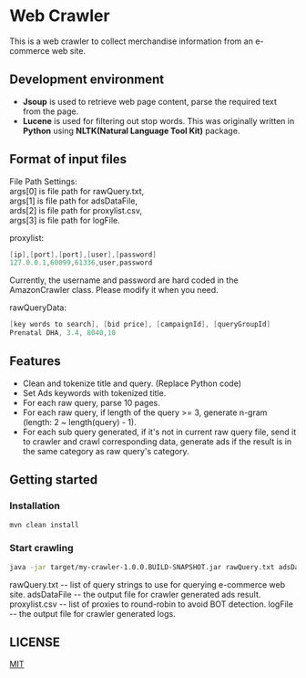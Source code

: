 # Web Crawler

This is a web crawler to collect merchandise information from an e-commerce web site.

## Development environment
- **Jsoup** is used to retrieve web page content, parse the required text from the page.
- **Lucene** is used for filtering out stop words.
 This was originally written in **Python** using **NLTK(Natural Language Tool Kit)** package.

## Format of input files

File Path Settings:   
args[0] is file path for rawQuery.txt,    
args[1] is file path for adsDataFile,   
ards[2] is file path for proxylist.csv,   
args[3] is file path for logFile.


proxylist:
```java
[ip],[port],[port],[user],[password]
127.0.0.1,60099,61336,user,password
```
Currently, the username and password are hard coded in the AmazonCrawler class. Please modify it when you need.

rawQueryData:
```java
[key words to search], [bid price], [campaignId], [queryGroupId]
Prenatal DHA, 3.4, 8040,10
```

## Features
- Clean and tokenize title and query. (Replace Python code)
- Set Ads keywords with tokenized title.
- For each raw query, parse 10 pages.
- For each raw query, if length of the query >= 3, generate n-gram (length: 2 ~ length(query) - 1).
- For each sub query generated, if it's not in current raw query file, send it to crawler and 
  crawl corresponding data, generate ads if the result is in the same category as raw query's category.

## Getting started
### Installation
```bash
mvn clean install
```
### Start crawling
```bash
java -jar target/my-crawler-1.0.0.BUILD-SNAPSHOT.jar rawQuery.txt adsDataFile proxylist.csv logFile
```
rawQuery.txt -- list of query strings to use for querying e-commerce web site.
adsDataFile -- the output file for crawler generated ads result.
proxylist.csv -- list of proxies to round-robin to avoid BOT detection.
logFile -- the output file for crawler generated logs.

## LICENSE

[MIT](./License.txt)


